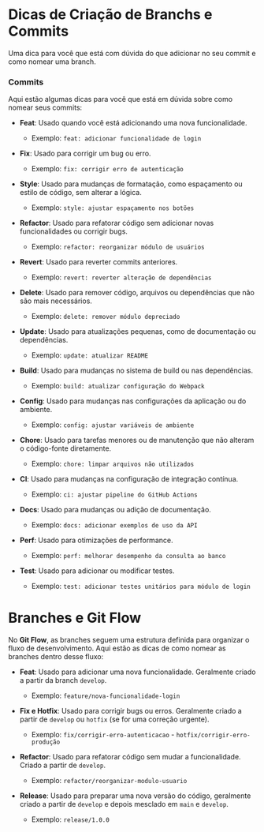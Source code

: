 # Dicas de Criação de Branchs e Commits
Uma dica para você que está com dúvida do que adicionar no seu commit e como nomear uma branch.

### Commits
Aqui estão algumas dicas para você que está em dúvida sobre como nomear seus commits:

- **Feat**: Usado quando você está adicionando uma nova funcionalidade.
  - Exemplo: `feat: adicionar funcionalidade de login`

- **Fix**: Usado para corrigir um bug ou erro.
  - Exemplo: `fix: corrigir erro de autenticação`

- **Style**: Usado para mudanças de formatação, como espaçamento ou estilo de código, sem alterar a lógica.
  - Exemplo: `style: ajustar espaçamento nos botões`

- **Refactor**: Usado para refatorar código sem adicionar novas funcionalidades ou corrigir bugs.
  - Exemplo: `refactor: reorganizar módulo de usuários`

- **Revert**: Usado para reverter commits anteriores.
  - Exemplo: `revert: reverter alteração de dependências`

- **Delete**: Usado para remover código, arquivos ou dependências que não são mais necessários.
  - Exemplo: `delete: remover módulo depreciado`

- **Update**: Usado para atualizações pequenas, como de documentação ou dependências.
  - Exemplo: `update: atualizar README`

- **Build**: Usado para mudanças no sistema de build ou nas dependências.
  - Exemplo: `build: atualizar configuração do Webpack`

- **Config**: Usado para mudanças nas configurações da aplicação ou do ambiente.
  - Exemplo: `config: ajustar variáveis de ambiente`

- **Chore**: Usado para tarefas menores ou de manutenção que não alteram o código-fonte diretamente.
  - Exemplo: `chore: limpar arquivos não utilizados`

- **CI**: Usado para mudanças na configuração de integração contínua.
  - Exemplo: `ci: ajustar pipeline do GitHub Actions`

- **Docs**: Usado para mudanças ou adição de documentação.
  - Exemplo: `docs: adicionar exemplos de uso da API`

- **Perf**: Usado para otimizações de performance.
  - Exemplo: `perf: melhorar desempenho da consulta ao banco`

- **Test**: Usado para adicionar ou modificar testes.
  - Exemplo: `test: adicionar testes unitários para módulo de login`

# Branches e Git Flow
No **Git Flow**, as branches seguem uma estrutura definida para organizar o fluxo de desenvolvimento. Aqui estão as dicas de como nomear as branches dentro desse fluxo:

- **Feat**: Usado para adicionar uma nova funcionalidade. Geralmente criado a partir da branch `develop`.
  - Exemplo: `feature/nova-funcionalidade-login`

- **Fix e Hotfix**: Usado para corrigir bugs ou erros. Geralmente criado a partir de `develop` ou `hotfix` (se for uma correção urgente).
  - Exemplo: `fix/corrigir-erro-autenticacao` - `hotfix/corrigir-erro-produção`

- **Refactor**: Usado para refatorar código sem mudar a funcionalidade. Criado a partir de `develop`.
  - Exemplo: `refactor/reorganizar-modulo-usuario` 

- **Release**: Usado para preparar uma nova versão do código, geralmente criado a partir de `develop` e depois mesclado em `main` e `develop`.
  - Exemplo: `release/1.0.0`